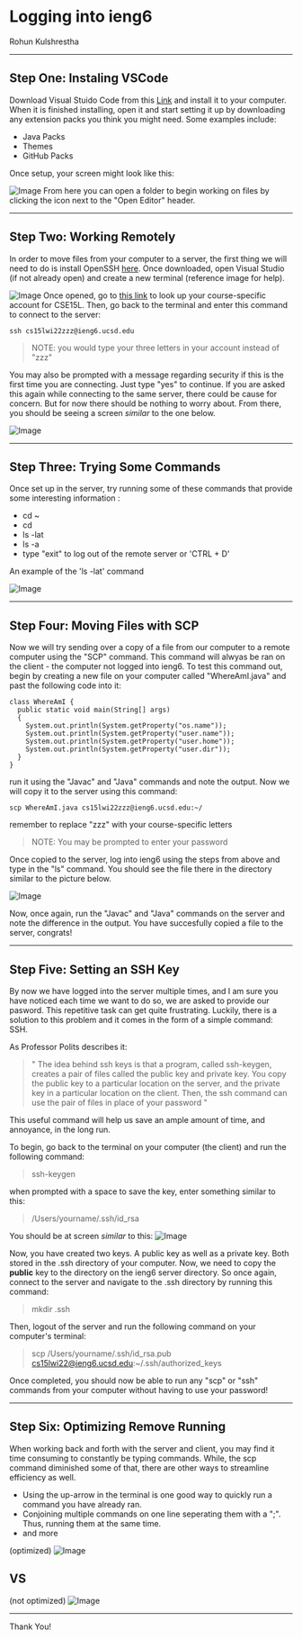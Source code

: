 # Logging into ieng6
Rohun Kulshrestha

***
## Step One: Instaling VSCode ##
Download Visual Stuido Code from this [Link](https://code.visualstudio.com) and install it to your computer. When it is finished installing, open it and start setting it up by downloading any extension packs you think you might need. Some examples include:
* Java Packs
* Themes
* GitHub Packs

Once setup, your screen might look like this:

![Image](VSCodepic.PNG)
From here you can open a folder to begin working on files by clicking the icon next to the "Open Editor" header.

***
## Step Two: Working Remotely ##
In order to move files from your computer to a server, the first thing we will need to do is install OpenSSH [here](https://docs.microsoft.com/en-us/windows-server/administration/openssh/openssh_install_firstuse). Once downloaded, open Visual Studio (if not already open) and create a new terminal (reference image for help).

![Image](VSCodepic2.PNG)
Once opened, go to [this link](https://sdacs.ucsd.edu/~icc/index.php) to look up your course-specific account for CSE15L. Then, go back to the terminal and enter this command to connect to the server:
```
ssh cs15lwi22zzz@ieng6.ucsd.edu
```
> NOTE: you would type your three letters in your account instead of "zzz"
 
 You may also be prompted with a message regarding security if this is the first time you are connecting. Just type "yes" to continue. If you are asked this again while connecting to the same server, there could be cause for concern. But for now there should be nothing to worry about. From there, you should be seeing a screen *similar* to the one below.

 ![Image](remotepic.PNG)

 ***
## Step Three: Trying Some Commands ##
Once set up in the server, try running some of these commands that provide some interesting information :
* cd ~
* cd
* ls -lat
* ls -a
* type "exit" to log out of the remote server or 'CTRL + D'

An example of the 'ls -lat' command

![Image](comman.PNG)

***
## Step Four: Moving Files with SCP ##
Now we will try sending over a copy of a file from our computer to a remote computer using the "SCP" command. This command will alwyas be ran on the client - the computer not logged into ieng6. To test this command out, begin by creating a new file on your computer called "WhereAmI.java" and past the following code into it:
```
class WhereAmI {
  public static void main(String[] args) 
  {
    System.out.println(System.getProperty("os.name"));
    System.out.println(System.getProperty("user.name"));
    System.out.println(System.getProperty("user.home"));
    System.out.println(System.getProperty("user.dir"));
  }
}
```
run it using the "Javac" and "Java" commands and note the output.
Now we will copy it to the server using this command:
```
scp WhereAmI.java cs15lwi22zzz@ieng6.ucsd.edu:~/
```
remember to replace "zzz" with your course-specific letters
>NOTE: You may be prompted to enter your password

Once copied to the server, log into ieng6 using the steps from above and type in the "ls" command. You should see the file there in the directory similar to the picture below.

![Image](scp.PNG)

Now, once again, run the "Javac" and "Java" commands on the server and note the difference in the output. You have succesfully copied a file to the server, congrats!

 ***

## Step Five: Setting an SSH Key ##
By now we have logged into the server multiple times, and I am sure you have noticed each time we want to do so, we are asked to provide our pasword. This repetitive task can get quite frustrating. Luckily, there is a solution to this problem and it comes in the form of a simple command: SSH.

As Professor Polits describes it:
>" The idea behind ssh keys is that a program, called ssh-keygen, creates a pair of files called the public key and private key. You copy the public key to a particular location on the server, and the private key in a particular location on the client. Then, the ssh command can use the pair of files in place of your password "

This useful command will help us save an ample amount of time, and annoyance, in the long run.

To begin, go back to the terminal on your computer (the client) and run the following command:
>ssh-keygen

when prompted with a space to save the key, enter something similar to this:

>/Users/yourname/.ssh/id_rsa

You should be at screen *similar* to this:
![Image](scpArt.PNG)

Now, you have created two keys. A public key as well as a private key. Both stored in the .ssh directory of your computer.
Now, we need to copy the **public** key to the directory on the ieng6 server directory. So once again, connect to the server and navigate to the .ssh directory by running this command:
>mkdir .ssh

Then, logout of the server and run the following command on your computer's terminal:
>scp /Users/yourname/.ssh/id_rsa.pub cs15lwi22@ieng6.ucsd.edu:~/.ssh/authorized_keys

Once completed, you should now be able to run any "scp" or "ssh" commands from your computer without having to use your password!

***
## Step Six: Optimizing Remove Running ##
When working back and forth with the server and client, you may find it time consuming to constantly be typing commands. While, the scp command diminished some of that, there are other ways to streamline efficiency as well. 

* Using the up-arrow in the terminal is one good way to quickly run a command you have already ran.
* Conjoining multiple commands on one line seperating them with a ";". Thus, running them at the same time.
* and more

(optimized)
![Image](optimize1.PNG)

## VS ##

(not optimized)
![Image](optimize2.PNG)

***
Thank You!